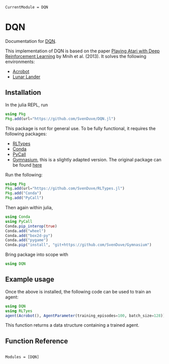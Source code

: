 ```@meta
CurrentModule = DQN
```

# DQN

Documentation for [DQN](https://github.com/SvenDuve/DQN.jl).

This implementation of DQN is based on the paper [Playing Atari with Deep Reinforcement Learning](https://arxiv.org/abs/1312.5602) by Mnih et al. (2013). It solves the following environments:

- [Acrobot](https://gymnasium.farama.org/environments/classic_control/acrobot/)
- [Lunar Lander](https://gymnasium.farama.org/environments/box2d/lunar_lander/)


## Installation

In the julia REPL, run

```julia
using Pkg
Pkg.add(url="https://github.com/SvenDuve/DQN.jl")
```

This package is not for general use. To be fully functional, it requires the following packages:

- [RLTypes](https://github.com/SvenDuve/RLTypes.jl)
- [Conda](https://github.com/JuliaPy/Conda.jl)
- [PyCall](https://github.com/JuliaPy/PyCall.jl)
- [Gymnasium](https://github.com/SvenDuve/Gymnasium), this is a slightly adapted version. The original package can be found [here](https://github.com/Farama-Foundation/Gymnasium)


Run the following:

```julia
using Pkg
Pkg.add(url="https://github.com/SvenDuve/RLTypes.jl")
Pkg.add("Conda")
Pkg.add("PyCall")
```

Then again within julia,

```julia
using Conda
using PyCall
Conda.pip_interop(true)
Conda.add("wheel")
Conda.add("box2d-py")
Conda.add("pygame")
Conda.pip("install", "git+https://github.com/SvenDuve/Gymnasium")
```


Bring package into scope with

```julia
using DQN
```

## Example usage


Once the above is installed, the following code can be used to train an agent:

```julia
using DQN
using RLTyes
agent(Acrobot(), AgentParameter(training_episodes=100, batch_size=128))
```

This function returns a data structure containing a trained agent. 


## Function Reference


```@index
```

```@autodocs
Modules = [DQN]
```

